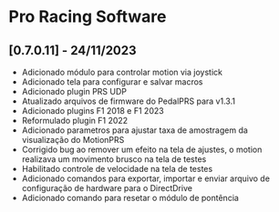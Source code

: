# Pro Racing Software

## [0.7.0.11] - 24/11/2023

 - Adicionado módulo para controlar motion via joystick
 - Adicionado tela para configurar e salvar macros
 - Adicionado plugin PRS UDP
 - Atualizado arquivos de firmware do PedalPRS para v1.3.1
 - Adicionado plugins F1 2018 e F1 2023
 - Reformulado plugin F1 2022
 - Adicionado parametros para ajustar taxa de amostragem da visualização do MotionPRS
 - Corrigido bug ao remover um efeito na tela de ajustes, o motion realizava um movimento brusco na tela de testes
 - Habilitado controle de velocidade na tela de testes
 - Adicionado comandos para exportar, importar e enviar arquivo de configuração de hardware para o DirectDrive
 - Adicionado comando para resetar o módulo de pontência
